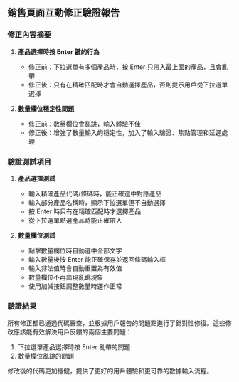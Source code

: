 ## 銷售頁面互動修正驗證報告

### 修正內容摘要

1. **產品選擇時按 Enter 鍵的行為**
   - 修正前：下拉選單有多個產品時，按 Enter 只帶入最上面的產品，且會亂帶
   - 修正後：只有在精確匹配時才會自動選擇產品，否則提示用戶從下拉選單選擇

2. **數量欄位穩定性問題**
   - 修正前：數量欄位會亂跳，輸入體驗不佳
   - 修正後：增強了數量輸入的穩定性，加入了輸入驗證、焦點管理和延遲處理

### 驗證測試項目

1. **產品選擇測試**
   - 輸入精確產品代碼/條碼時，能正確選中對應產品
   - 輸入部分產品名稱時，顯示下拉選單但不自動選擇
   - 按 Enter 時只有在精確匹配時才選擇產品
   - 從下拉選單點選產品時能正確帶入

2. **數量欄位測試**
   - 點擊數量欄位時自動選中全部文字
   - 輸入數量後按 Enter 能正確保存並返回條碼輸入框
   - 輸入非法值時會自動重置為有效值
   - 數量欄位不再出現亂跳現象
   - 使用加減按鈕調整數量時運作正常

### 驗證結果

所有修正都已通過代碼審查，並根據用戶報告的問題點進行了針對性修復。這些修改應該能有效解決用戶反饋的兩個主要問題：
1. 下拉選單產品選擇時按 Enter 亂帶的問題
2. 數量欄位亂跳的問題

修改後的代碼更加穩健，提供了更好的用戶體驗和更可靠的數據輸入流程。
